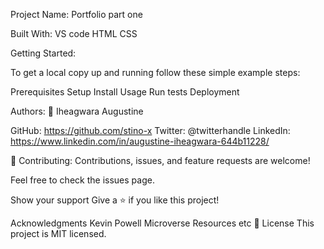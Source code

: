 Project Name:
Portfolio part one

Built With:
VS code
HTML
CSS

Getting Started:

To get a local copy up and running follow these simple example steps:

Prerequisites
Setup
Install
Usage
Run tests
Deployment

Authors:
👤 Iheagwara Augustine

GitHub: https://github.com/stino-x
Twitter: @twitterhandle
LinkedIn: https://www.linkedin.com/in/augustine-iheagwara-644b11228/

🤝 Contributing:
Contributions, issues, and feature requests are welcome!

Feel free to check the issues page.

Show your support
Give a ⭐️ if you like this project!

Acknowledgments
Kevin Powell
Microverse Resources
etc
📝 License
This project is MIT licensed.